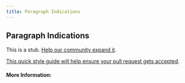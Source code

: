 ```yaml
---
title: Paragraph Indications
---
```


## Paragraph Indications

This is a stub. [Help our community expand it](https://github.com/freecodecamp/guides/tree/master/src/pages/articles/design/typography/paragraph-indications/index.md).

[This quick style guide will help ensure your pull request gets accepted](https://github.com/freeCodeCamp/guides/blob/master/README.md).

<!-- The article goes here, in GitHub-flavored Markdown. Feel free to add YouTube videos, images, and CodePen/JSBin embeds  -->

#### More Information:
<!-- Please add any articles you think might be helpful to read before writing the article -->


